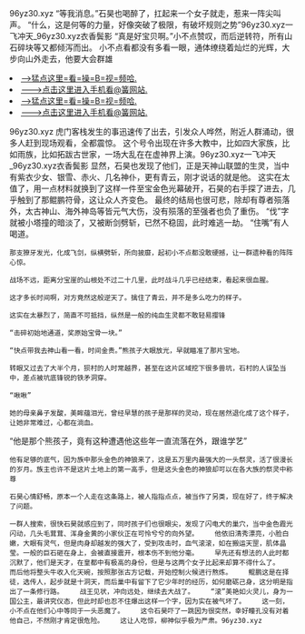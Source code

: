 96yz30.xyz    “等我消息。”石昊也喝醉了，扛起来一个女子就走，惹来一阵尖叫声。    “什么，这是何等的力量，好像突破了极限，有破坏规则之势”96yz30.xyz一飞冲天_96yz30.xyz衣香鬓影    “真是好宝贝啊。”小不点赞叹，而后逆转符，所有山石碎块等又都倾泻而出。    小不点看都没有多看一眼，通体缭绕着灿烂的光辉，大步向山外走去，他要大会群雄

<li><a href="http://wpuahl938.jue1015.xyz/#md_1016">-->猛点这里=看=操=B=视=频哈.</a></li>
<li><a href="http://wpuahl938.jue1015.xyz/#md_1016">--->点击这里进入手机看@簧网站.</a></li>





<li><a href="http://wpuahl938.jue1015.xyz/#md_1016">-->猛点这里=看=操=B=视=频哈.</a></li>
<li><a href="http://wpuahl938.jue1015.xyz/#md_1016">--->点击这里进入手机看@簧网站.</a></li>



96yz30.xyz    虎门客栈发生的事迅速传了出去，引发众人哗然，附近人群涌动，很多人赶到现场观看，全都震惊。    这个号令出现在许多大教中，比如四大家族，比如雨族，比如拓跋古世家，一场大乱在在虚神界上演。96yz30.xyz一飞冲天_96yz30.xyz衣香鬓影    显然，石昊也发现了他们，正是天神山联盟的生灵，当中有紫衣少女、银雪、赤火、几名神仆，更有青云，刚才说话的就是他。
    这实在太值了，用一点材料就换到了这样一件至宝金色光幕破开，石昊的右手探了进去，几乎触到了那鲲鹏符骨，这让众人齐变色。    最终的结局也很可悲，除却有尊者殒落外，太古神山、海外神岛等皆元气大伤，没有殒落的至强者也负了重伤。    “伐”字就被小塔撞的暗淡了，又被断剑劈斩，已然不稳固，此时难逃一劫。    “住嘴”有人喝道。

    那支獠牙发光，化成飞剑，纵横劈斩，所向披靡，起初小不点都没敢硬撼，让一群遗种看的阵阵心惊。

    战场不远，距离分宝崖的山根处不过二十几里，此时战斗几乎已经结束，看起来很血腥。

    这才多长时间啊，对方竟然这般逆天了。擒住了青云，并不是多么吃力的样子。

    这实在太暴烈了，简直不可抵挡，纵然是一般的纯血生灵都不敢轻易撄锋

    “击碎初始地通道，奖原始宝骨一块。”

    “快点带我去神山看一看，时间金贵。”熊孩子大眼放光，早就瞄准了那片宝地。

    转眼又过去了大半个月，狈村的人时常越界，甚至在这片区域挖下很多兽坑，石村的人误坠当中，差点被坑底锋锐的铁矛洞穿。

    “啾啾”

    她的母亲鼻子发酸，美眸蕴泪光，曾经早慧的孩子是那样的灵动，现在居然退化成了这个样子，让她非常难过，心都在淌血。

“他是那个熊孩子，竟有这种遭遇他这些年一直流落在外，跟谁学艺”

    他有足够的底气，因为族中那头金色的神狼来了，这是五万里内最强大的一头祭灵，活了很漫长的岁月。族主也许不是这片土地上的第一高手，但是这头金色的神狼却可以在各大族的祭灵中称尊

    石昊心情舒畅，原本一个人走在这条路上，被人指指点点，被当作了另类，现在好了，终于解决了问题。

    一群人搜索，很快石昊就感应到了，同时孩子们也很眼尖，发现了闪电犬的巢穴，当中金色霞光闪动，几头毛茸茸、浑身金黄的小家伙正在可怜兮兮的向外望。    他依旧清秀漂亮，小脸白嫩，大眼有灵气，但是肉身却越发的强大了，受到攻击时，血气滚滚，如在搬运天罡，肌体晶莹。一般的巨石砸在身上，会被直接震开，根本伤不到他分毫。    早先还有想法的人此时都沉默了，他们是天才，在皇都中有极高的身份，但是与这两个女子比起来却算不得什么了。    而后他将整头牛收入化天碗，按照那张古方记载，开始控制火候进行熬炼。    鲲鹏这是在择徒，选传人，起步就是十洞天，而后巢中有留下了它少年时的经历，如何磨砺己身，这分明是指出了一条修行路。    战王见状，冲向远处，继续去大战了。    “滚”美艳如火灵儿，身为一国公主，最讲究仪态，但此时却也忍不住爆出这样一个字，因为实在被气坏了。    这一刻，小不点在他们心中等同于一头恶魔了。    这令石昊吓了一跳因为很突然，幸好瞳孔没有对着他自己，不然刚才肯定很危险。    这让人吃惊，柳神似乎极为严肃。96yz30.xyz
